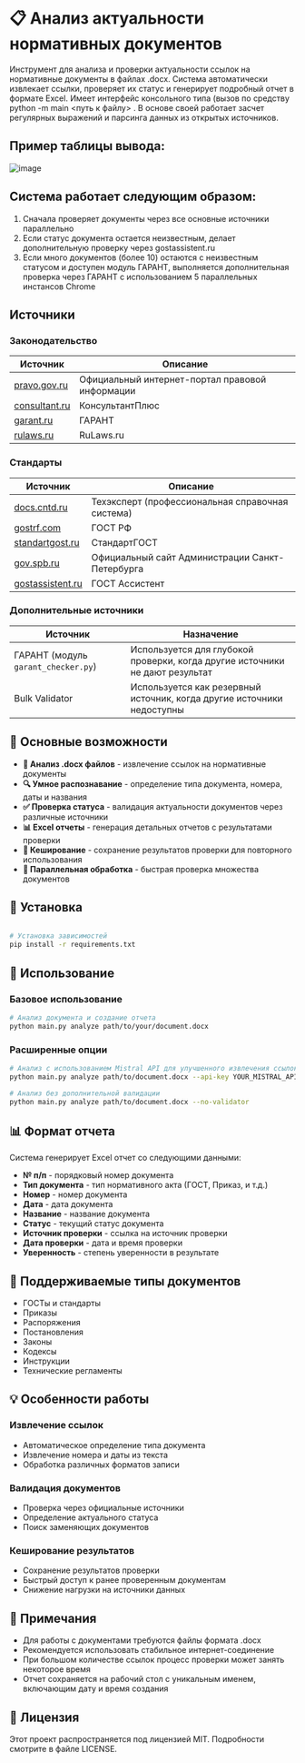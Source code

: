 # 📋 Анализ актуальности нормативных документов

Инструмент для анализа и проверки актуальности ссылок на нормативные документы в файлах .docx. Система автоматически извлекает ссылки, проверяет их статус и генерирует подробный отчет в формате Excel. Имеет интерфейс консольного типа (вызов по средству python -m  main <путь к файлу> . В основе своей работает засчет регулярных выражений и парсинга данных из открытых источников.

## Пример таблицы вывода: 
![image](https://github.com/user-attachments/assets/c3f0792b-fc08-44a9-be40-87101488ce0e)


## Система работает следующим образом:
1. Сначала проверяет документы через все основные источники параллельно
2. Если статус документа остается неизвестным, делает дополнительную проверку через gostassistent.ru
3. Если много документов (более 10) остаются с неизвестным статусом и доступен модуль ГАРАНТ, выполняется дополнительная проверка через ГАРАНТ с использованием 5 параллельных инстансов Chrome

## Источники
### Законодательство

| Источник        | Описание                                          |
|-----------------|---------------------------------------------------|
| [pravo.gov.ru](https://pravo.gov.ru)      | Официальный интернет-портал правовой информации       |
| [consultant.ru](https://www.consultant.ru) | КонсультантПлюс                                      |
| [garant.ru](https://www.garant.ru)        | ГАРАНТ                                               |
| [rulaws.ru](https://www.rulaws.ru)        | RuLaws.ru                                            |

### Стандарты

| Источник             | Описание                                                       |
|----------------------|----------------------------------------------------------------|
| [docs.cntd.ru](https://docs.cntd.ru)         | Техэксперт (профессиональная справочная система)         |
| [gostrf.com](https://gostrf.com)             | ГОСТ РФ                                                  |
| [standartgost.ru](https://standartgost.ru)   | СтандартГОСТ                                             |
| [gov.spb.ru](https://www.gov.spb.ru)         | Официальный сайт Администрации Санкт-Петербурга          |
| [gostassistent.ru](https://gostassistent.ru) | ГОСТ Ассистент                                           |

### Дополнительные источники

| Источник         | Назначение                                                                 |
|------------------|----------------------------------------------------------------------------|
| ГАРАНТ (модуль `garant_checker.py`) | Используется для глубокой проверки, когда другие источники не дают результат |
| Bulk Validator   | Используется как резервный источник, когда другие источники недоступны     |


## 🌟 Основные возможности

- **📄 Анализ .docx файлов** - извлечение ссылок на нормативные документы
- **🔍 Умное распознавание** - определение типа документа, номера, даты и названия
- **✅ Проверка статуса** - валидация актуальности документов через различные источники
- **📊 Excel отчеты** - генерация детальных отчетов с результатами проверки
- **💾 Кеширование** - сохранение результатов проверки для повторного использования
- **🚀 Параллельная обработка** - быстрая проверка множества документов


## 🚀 Установка

```bash

# Установка зависимостей
pip install -r requirements.txt
```

## 📖 Использование

### Базовое использование

```bash
# Анализ документа и создание отчета
python main.py analyze path/to/your/document.docx
```

### Расширенные опции

```bash
# Анализ с использованием Mistral API для улучшенного извлечения ссылок
python main.py analyze path/to/document.docx --api-key YOUR_MISTRAL_API_KEY

# Анализ без дополнительной валидации
python main.py analyze path/to/document.docx --no-validator
```

## 📊 Формат отчета

Система генерирует Excel отчет со следующими данными:

- **№ п/п** - порядковый номер документа
- **Тип документа** - тип нормативного акта (ГОСТ, Приказ, и т.д.)
- **Номер** - номер документа
- **Дата** - дата документа
- **Название** - название документа
- **Статус** - текущий статус документа
- **Источник проверки** - ссылка на источник проверки
- **Дата проверки** - дата и время проверки
- **Уверенность** - степень уверенности в результате

## 🔧 Поддерживаемые типы документов

- ГОСТы и стандарты
- Приказы
- Распоряжения
- Постановления
- Законы
- Кодексы
- Инструкции
- Технические регламенты

## 💡 Особенности работы

### Извлечение ссылок
- Автоматическое определение типа документа
- Извлечение номера и даты из текста
- Обработка различных форматов записи

### Валидация документов
- Проверка через официальные источники
- Определение актуального статуса
- Поиск заменяющих документов

### Кеширование результатов
- Сохранение результатов проверки
- Быстрый доступ к ранее проверенным документам
- Снижение нагрузки на источники данных

## 📝 Примечания

- Для работы с документами требуются файлы формата .docx
- Рекомендуется использовать стабильное интернет-соединение
- При большом количестве ссылок процесс проверки может занять некоторое время
- Отчет сохраняется на рабочий стол с уникальным именем, включающим дату и время создания


## 📄 Лицензия

Этот проект распространяется под лицензией MIT. Подробности смотрите в файле LICENSE. 
